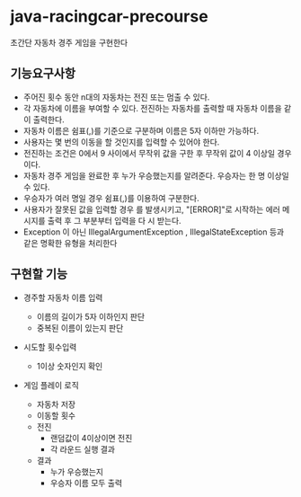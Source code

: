 # java-racingcar-precourse

초간단 자동차 경주 게임을 구현한다
  ## 기능요구사항
- 주어진 횟수 동안 n대의 자동차는 전진 또는 멈출 수 있다.
- 각 자동차에 이름을 부여할 수 있다. 전진하는 자동차를 출력할 때 자동차 이름을 같이 출력한다.
- 자동차 이름은 쉼표(,)를 기준으로 구분하며 이름은 5자 이하만 가능하다.
- 사용자는 몇 번의 이동을 할 것인지를 입력할 수 있어야 한다.
- 전진하는 조건은 0에서 9 사이에서 무작위 값을 구한 후 무작위 값이 4 이상일 경우이다.
- 자동차 경주 게임을 완료한 후 누가 우승했는지를 알려준다. 우승자는 한 명 이상일 수 있다.
- 우승자가 여러 명일 경우 쉼표(,)를 이용하여 구분한다.
- 사용자가 잘못된 값을 입력할 경우 를 발생시키고, "[ERROR]"로 시작하는 에러 메시지를 출력 후 그 부분부터 입력을 다
시 받는다.
- Exception 이 아닌 IllegalArgumentException , IllegalStateException 등과 같은 명확한 유형을 처리한다

## 구현할 기능
- 경주할 자동차 이름 입력
  - 이름의 길이가 5자 이하인지 판단
  - 중복된 이름이 있는지 판단
- 시도할 횟수입력
  - 1이상 숫자인지 확인

- 게임 플레이 로직
  - 자동차 저장
  - 이동할 횟수
  - 전진
    - 랜덤값이 4이상이면 전진 
    - 각 라운드 실행 결과
  - 결과
    - 누가 우승했는지
    - 우승자 이름 모두 출력
